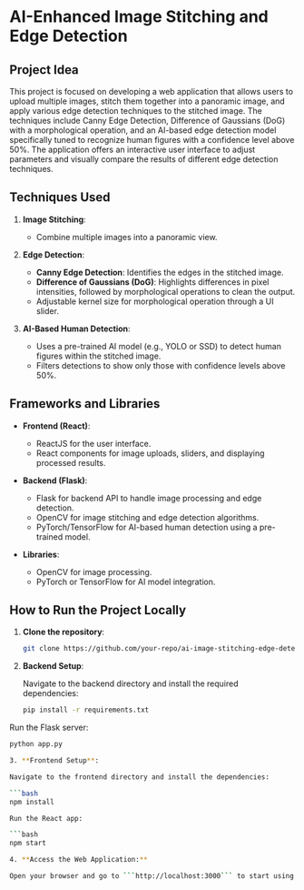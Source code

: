 # AI-Enhanced Image Stitching and Edge Detection

## Project Idea

This project is focused on developing a web application that allows users to upload multiple images, stitch them together into a panoramic image, and apply various edge detection techniques to the stitched image. The techniques include Canny Edge Detection, Difference of Gaussians (DoG) with a morphological operation, and an AI-based edge detection model specifically tuned to recognize human figures with a confidence level above 50%. The application offers an interactive user interface to adjust parameters and visually compare the results of different edge detection techniques.

## Techniques Used

1. **Image Stitching**:
   - Combine multiple images into a panoramic view.

2. **Edge Detection**:
   - **Canny Edge Detection**: Identifies the edges in the stitched image.
   - **Difference of Gaussians (DoG)**: Highlights differences in pixel intensities, followed by morphological operations to clean the output.
   - Adjustable kernel size for morphological operation through a UI slider.

3. **AI-Based Human Detection**:
   - Uses a pre-trained AI model (e.g., YOLO or SSD) to detect human figures within the stitched image.
   - Filters detections to show only those with confidence levels above 50%.

## Frameworks and Libraries

- **Frontend (React)**:
  - ReactJS for the user interface.
  - React components for image uploads, sliders, and displaying processed results.

- **Backend (Flask)**:
  - Flask for backend API to handle image processing and edge detection.
  - OpenCV for image stitching and edge detection algorithms.
  - PyTorch/TensorFlow for AI-based human detection using a pre-trained model.
  
- **Libraries**:
  - OpenCV for image processing.
  - PyTorch or TensorFlow for AI model integration.

## How to Run the Project Locally

1. **Clone the repository**:
   ```bash
   git clone https://github.com/your-repo/ai-image-stitching-edge-detection.git

2. **Backend Setup**:

   Navigate to the backend directory and install the required dependencies:
   
   ```bash
   pip install -r requirements.txt
   
Run the Flask server:
   
   ```bash
   python app.py

3. **Frontend Setup**:

   Navigate to the frontend directory and install the dependencies:
   
   ```bash
   npm install

Run the React app:
   
   ```bash
   npm start

4. **Access the Web Application:**

   Open your browser and go to ```http://localhost:3000``` to start using the application.

   
